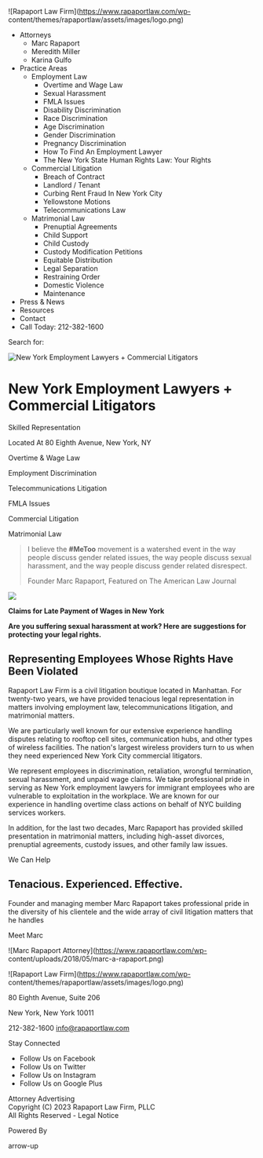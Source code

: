 ![Rapaport Law Firm](https://www.rapaportlaw.com/wp-
content/themes/rapaportlaw/assets/images/logo.png)

  * Attorneys
    * Marc Rapaport
    * Meredith Miller
    * Karina Gulfo
  * Practice Areas
    * Employment Law
      * Overtime and Wage Law
      * Sexual Harassment
      * FMLA Issues
      * Disability Discrimination
      * Race Discrimination
      * Age Discrimination
      * Gender Discrimination
      * Pregnancy Discrimination
      * How To Find An Employment Lawyer
      * The New York State Human Rights Law: Your Rights
    * Commercial Litigation
      * Breach of Contract
      * Landlord / Tenant
      * Curbing Rent Fraud In New York City
      * Yellowstone Motions
      * Telecommunications Law
    * Matrimonial Law
      * Prenuptial Agreements
      * Child Support
      * Child Custody
      * Custody Modification Petitions
      * Equitable Distribution
      * Legal Separation
      * Restraining Order
      * Domestic Violence
      * Maintenance
  * Press & News
  * Resources
  * Contact
  * Call Today: 212-382-1600

Search for:

![New York Employment Lawyers + Commercial
Litigators](https://www.rapaportlaw.com/wp-content/uploads/2018/04/hero.jpg)

#  New York Employment Lawyers  \+ Commercial Litigators

Skilled Representation

Located At 80 Eighth Avenue, New York, NY

Overtime & Wage Law

Employment Discrimination

Telecommunications Litigation

FMLA Issues

Commercial Litigation

Matrimonial Law

> I believe the **#MeToo** movement is a watershed event in the way people
> discuss gender related issues, the way people discuss sexual harassment, and
> the way people discuss gender related disrespect.
>
> Founder Marc Rapaport, Featured on The American Law Journal

![](/wp-content/uploads/2018/04/american-law-journal-logo.png)

**Claims for Late Payment of Wages in New York**

**Are you suffering sexual harassment at work? Here are suggestions for
protecting your legal rights.**

## Representing Employees Whose Rights Have Been Violated

Rapaport Law Firm is a civil litigation boutique located in Manhattan. For
twenty-two years, we have provided tenacious legal representation in matters
involving employment law, telecommunications litigation, and matrimonial
matters.

We are particularly well known for our extensive experience handling disputes
relating to rooftop cell sites, communication hubs, and other types of
wireless facilities. The nation's largest wireless providers turn to us when
they need experienced New York City commercial litigators.

We represent employees in discrimination, retaliation, wrongful termination,
sexual harassment, and unpaid wage claims. We take professional pride in
serving as New York employment lawyers for immigrant employees who are
vulnerable to exploitation in the workplace. We are known for our experience
in handling overtime class actions on behalf of NYC building services workers.

In addition, for the last two decades, Marc Rapaport has provided skilled
presentation in matrimonial matters, including high-asset divorces, prenuptial
agreements, custody issues, and other family law issues.

We Can Help

## Tenacious. Experienced. Effective.

Founder and managing member Marc Rapaport takes professional pride in the
diversity of his clientele and the wide array of civil litigation matters that
he handles

Meet Marc

![Marc Rapaport Attorney](https://www.rapaportlaw.com/wp-
content/uploads/2018/05/marc-a-rapaport.png)

![Rapaport Law Firm](https://www.rapaportlaw.com/wp-
content/themes/rapaportlaw/assets/images/logo.png)

80 Eighth Avenue, Suite 206

New York, New York 10011

212-382-1600 info@rapaportlaw.com

Stay Connected

  * Follow Us on Facebook
  * Follow Us on Twitter
  * Follow Us on Instagram
  * Follow Us on Google Plus

Attorney Advertising  
Copyright (C) 2023 Rapaport Law Firm, PLLC  
All Rights Reserved - Legal Notice

Powered By

arrow-up

